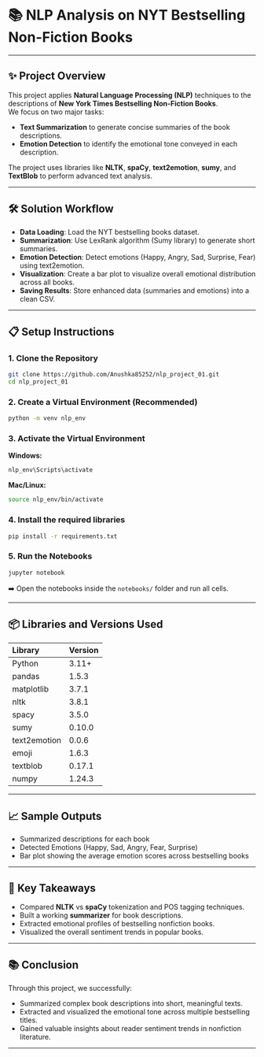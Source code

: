 # 📚 NLP Analysis on NYT Bestselling Non-Fiction Books

---

## ✨ Project Overview

This project applies **Natural Language Processing (NLP)** techniques to the descriptions of **New York Times Bestselling Non-Fiction Books**.  
We focus on two major tasks:

- **Text Summarization** to generate concise summaries of the book descriptions.
- **Emotion Detection** to identify the emotional tone conveyed in each description.

The project uses libraries like **NLTK**, **spaCy**, **text2emotion**, **sumy**, and **TextBlob** to perform advanced text analysis.

---

## 🛠️ Solution Workflow

- **Data Loading**: Load the NYT bestselling books dataset.
- **Summarization**: Use LexRank algorithm (Sumy library) to generate short summaries.
- **Emotion Detection**: Detect emotions (Happy, Angry, Sad, Surprise, Fear) using text2emotion.
- **Visualization**: Create a bar plot to visualize overall emotional distribution across all books.
- **Saving Results**: Store enhanced data (summaries and emotions) into a clean CSV.

---

## 📋 Setup Instructions

### 1. Clone the Repository

```bash
git clone https://github.com/Anushka85252/nlp_project_01.git
cd nlp_project_01
```

### 2. Create a Virtual Environment (Recommended)

```bash
python -m venv nlp_env
```

### 3. Activate the Virtual Environment

**Windows:**
```bash
nlp_env\Scripts\activate
```

**Mac/Linux:**
```bash
source nlp_env/bin/activate
```

### 4. Install the required libraries

```bash
pip install -r requirements.txt
```

### 5. Run the Notebooks

```bash
jupyter notebook
```
➡️ Open the notebooks inside the `notebooks/` folder and run all cells.

---

## 📦 Libraries and Versions Used

| Library      | Version |
|:-------------|:--------|
| Python       | 3.11+   |
| pandas       | 1.5.3   |
| matplotlib   | 3.7.1   |
| nltk         | 3.8.1   |
| spacy        | 3.5.0   |
| sumy         | 0.10.0  |
| text2emotion | 0.0.6   |
| emoji        | 1.6.3   |
| textblob     | 0.17.1  |
| numpy        | 1.24.3  |

---

## 📈 Sample Outputs

- Summarized descriptions for each book
- Detected Emotions (Happy, Sad, Angry, Fear, Surprise)
- Bar plot showing the average emotion scores across bestselling books

---

## 🎯 Key Takeaways

- Compared **NLTK** vs **spaCy** tokenization and POS tagging techniques.
- Built a working **summarizer** for book descriptions.
- Extracted emotional profiles of bestselling nonfiction books.
- Visualized the overall sentiment trends in popular books.

---

## 📚 Conclusion

Through this project, we successfully:

- Summarized complex book descriptions into short, meaningful texts.
- Extracted and visualized the emotional tone across multiple bestselling titles.
- Gained valuable insights about reader sentiment trends in nonfiction literature.

---